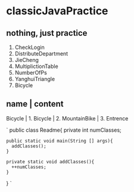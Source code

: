 # classicJavaPractice
## nothing, just practice

1. CheckLogin
2. DistributeDepartment
3. JieCheng
4. MultiplictionTable
5. NumberOfPs
6. YanghuiTriangle
7. Bicycle

  name      | content
  ---------------------------
  Bicycle   | 1. Bicycle
            | 2. MountainBike
            | 3. Entrence

`
  public class Readme{
    private int numClasses;

    public static void main(String [] args){
      addClasses();
    }

    private static void addClasses(){
      ++numClasses;
    }
  }
`
